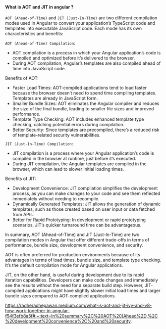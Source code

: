 #### What is AOT and JIT in angular ?

`AOT (Ahead-of-Time)` and `JIT (Just-In-Time)` are two different compilation modes used in Angular to convert your application’s TypeScript code and templates into executable JavaScript code. Each mode has its own characteristics and benefits:

`AOT (Ahead-of-Time) Compilation`:

- AOT compilation is a process in which your Angular application’s code is compiled and optimized before it’s delivered to the browser.
- During AOT compilation, Angular’s templates are also compiled ahead of time into JavaScript code.

Benefits of AOT:

- Faster Load Times: AOT-compiled applications tend to load faster because the browser doesn’t need to spend time compiling templates. Templates are already in JavaScript form.
- Smaller Bundle Sizes: AOT eliminates the Angular compiler and reduces the size of the final bundle, leading to smaller file sizes and improved performance.
- Template Type Checking: AOT includes enhanced template type checking, catching potential errors during compilation.
- Better Security: Since templates are precompiled, there’s a reduced risk of template-related security vulnerabilities.

`JIT (Just-In-Time) Compilation:`

- JIT compilation is a process where your Angular application’s code is compiled in the browser at runtime, just before it’s executed.
- During JIT compilation, the Angular templates are compiled in the browser, which can lead to slower initial loading times.

Benefits of JIT:

- Development Convenience: JIT compilation simplifies the development process, as you can make changes to your code and see them reflected immediately without needing to recompile.
- Dynamically Generated Templates: JIT allows the generation of dynamic templates, such as those created based on user input or data fetched from APIs.
- Better for Rapid Prototyping: In development or rapid prototyping scenarios, JIT’s quicker turnaround time can be advantageous.

In summary, AOT (Ahead-of-Time) and JIT (Just-In-Time) are two compilation modes in Angular that offer different trade-offs in terms of performance, bundle size, development convenience, and security.

AOT is often preferred for production environments because of its advantages in terms of load times, bundle size, and template type checking. It’s the default compilation mode for Angular applications.

JIT, on the other hand, is useful during development due to its rapid iteration capabilities. Developers can make code changes and immediately see the results without the need for a separate build step. However, JIT-compiled applications might have slightly slower initial load times and larger bundle sizes compared to AOT-compiled applications.

https://radheradhepawan.medium.com/what-is-aot-and-jit-ivy-and-v8-how-work-together-in-angular-f54f3efb8a5f#:~:text=In%20summary%2C%20AOT%20(Ahead%2D,%2C%20development%20convenience%2C%20and%20security.
